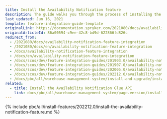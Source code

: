 ```yaml
---
title: Install the Availability Notification feature
description: The guide walks you through the process of installing the Product is Available Again feature into the project.
last_updated: Jun 16, 2021
template: feature-integration-guide-template
originalLink: https://documentation.spryker.com/2021080/docs/availability-notification-feature-integration
originalArticleId: 86a00594-c9ee-42c8-bd9d-622866fd826c
redirect_from:
  - /2021080/docs/availability-notification-feature-integration
  - /2021080/docs/en/availability-notification-feature-integration
  - /docs/availability-notification-feature-integration
  - /docs/en/availability-notification-feature-integration
  - /docs/scos/dev/feature-integration-guides/201903.0/availability-notification-feature-integration.html
  - /docs/scos/dev/feature-integration-guides/201907.0/availability-notification-feature-integration.html
  - /docs/scos/dev/feature-integration-guides/202005.0/availability-notification-feature-integration.html
  - /docs/scos/dev/feature-integration-guides/202212.0/availability-notification-feature-integration.html
  - /docs/pbc/all/warehouse-management-system/install-and-upgrade/install-features/install-the-availability-notification-feature.html
related:
  - title: Install the Availability Notification Glue API
    link: docs/pbc/all/warehouse-management-system/page.version/install-and-upgrade/install-features/install-the-availability-notification-glue-api.html
---
```


{% include pbc/all/install-features/202212.0/install-the-availability-notification-feature.md %} <!-- To edit, see /_includes/pbc/all/install-features/202212.0/install-the-availability-notification-feature.md -->
